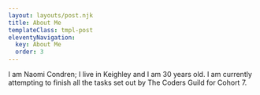```yaml
---
layout: layouts/post.njk
title: About Me
templateClass: tmpl-post
eleventyNavigation:
  key: About Me
  order: 3
---
```


I am Naomi Condren; I live in Keighley and I am 30 years old. I am currently attempting to finish all the tasks set out by The Coders Guild for Cohort 7. 
